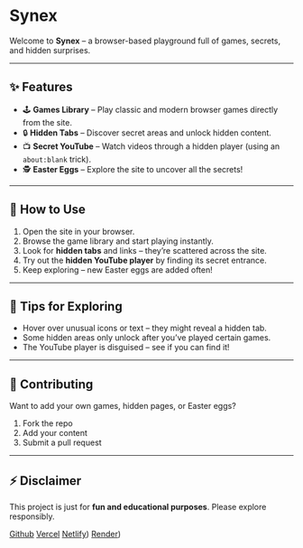 # Synex

Welcome to **Synex** – a browser-based playground full of games, secrets, and hidden surprises.  

---

## ✨ Features
- 🕹️ **Games Library** – Play classic and modern browser games directly from the site.  
- 🔒 **Hidden Tabs** – Discover secret areas and unlock hidden content.  
- 📺 **Secret YouTube** – Watch videos through a hidden player (using an `about:blank` trick).  
- 🕵️ **Easter Eggs** – Explore the site to uncover all the secrets!  

---

## 🚀 How to Use
1. Open the site in your browser.  
2. Browse the game library and start playing instantly.  
3. Look for **hidden tabs** and links – they’re scattered across the site.  
4. Try out the **hidden YouTube player** by finding its secret entrance.  
5. Keep exploring – new Easter eggs are added often!  

---

## 🧭 Tips for Exploring
- Hover over unusual icons or text – they might reveal a hidden tab.  
- Some hidden areas only unlock after you’ve played certain games.  
- The YouTube player is disguised – see if you can find it!  

---

## 🤝 Contributing
Want to add your own games, hidden pages, or Easter eggs?  

1. Fork the repo  
2. Add your content  
3. Submit a pull request  

---

## ⚡ Disclaimer
This project is just for **fun and educational purposes**. Please explore responsibly.  


[Github](https://cameroncodesstuff.github.io/synex/)
[Vercel](https://synex.vercel.app)
[Netlify](https://ccssynex.netlify.app/))
[Render](https://synex-5u2u.onrender.com/))

